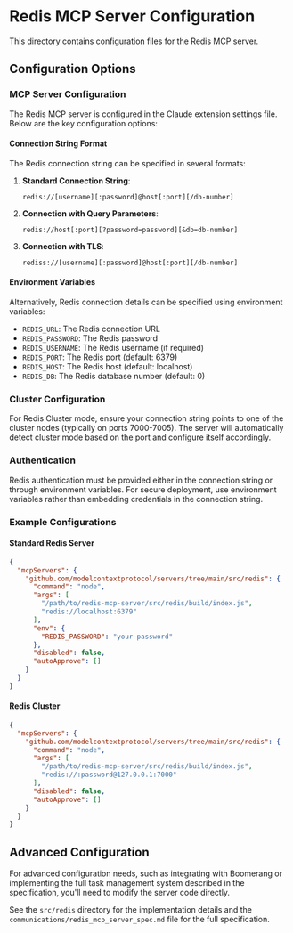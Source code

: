 # Redis MCP Server Configuration

This directory contains configuration files for the Redis MCP server.

## Configuration Options

### MCP Server Configuration

The Redis MCP server is configured in the Claude extension settings file. Below are the key configuration options:

#### Connection String Format

The Redis connection string can be specified in several formats:

1. **Standard Connection String**:
   ```
   redis://[username][:password]@host[:port][/db-number]
   ```

2. **Connection with Query Parameters**:
   ```
   redis://host[:port][?password=password][&db=db-number]
   ```

3. **Connection with TLS**:
   ```
   rediss://[username][:password]@host[:port][/db-number]
   ```

#### Environment Variables

Alternatively, Redis connection details can be specified using environment variables:

- `REDIS_URL`: The Redis connection URL
- `REDIS_PASSWORD`: The Redis password
- `REDIS_USERNAME`: The Redis username (if required)
- `REDIS_PORT`: The Redis port (default: 6379)
- `REDIS_HOST`: The Redis host (default: localhost)
- `REDIS_DB`: The Redis database number (default: 0)

### Cluster Configuration

For Redis Cluster mode, ensure your connection string points to one of the cluster nodes (typically on ports 7000-7005). The server will automatically detect cluster mode based on the port and configure itself accordingly.

### Authentication

Redis authentication must be provided either in the connection string or through environment variables. For secure deployment, use environment variables rather than embedding credentials in the connection string.

### Example Configurations

#### Standard Redis Server

```json
{
  "mcpServers": {
    "github.com/modelcontextprotocol/servers/tree/main/src/redis": {
      "command": "node",
      "args": [
        "/path/to/redis-mcp-server/src/redis/build/index.js",
        "redis://localhost:6379"
      ],
      "env": {
        "REDIS_PASSWORD": "your-password"
      },
      "disabled": false,
      "autoApprove": []
    }
  }
}
```

#### Redis Cluster

```json
{
  "mcpServers": {
    "github.com/modelcontextprotocol/servers/tree/main/src/redis": {
      "command": "node",
      "args": [
        "/path/to/redis-mcp-server/src/redis/build/index.js",
        "redis://:password@127.0.0.1:7000"
      ],
      "disabled": false,
      "autoApprove": []
    }
  }
}
```

## Advanced Configuration

For advanced configuration needs, such as integrating with Boomerang or implementing the full task management system described in the specification, you'll need to modify the server code directly.

See the `src/redis` directory for the implementation details and the `communications/redis_mcp_server_spec.md` file for the full specification.
